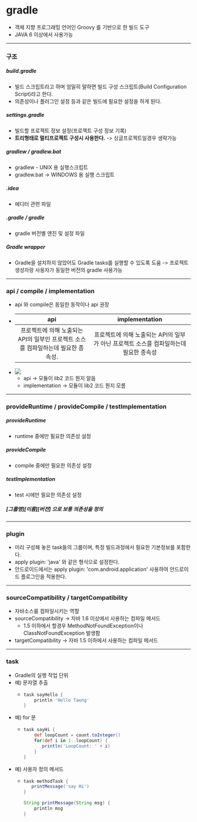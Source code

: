 # gradle
* 객체 지향 프로그래밍 언어인 Groovy 를 기반으로 한 빌드 도구
* JAVA 6 이상에서 사용가능
---
### 구조
##### build.gradle
* 빌드 스크립트라고 하며 엄밀히 말하면 빌드 구성 스크립트(Build Configuration Script)라고 한다.
* 의존성이나 플러그인 설정 등과 같은 빌드에 필요한 설정을 하게 된다.
##### settings.gradle
* 빌드할 프로젝트 정보 설정(프로젝트 구성 정보 기록)
* **트리형태로 멀티프로젝트 구성시 사용한다.** -> 싱글프로젝트일경우 생략가능
##### gradlew / gradlew.bat
* gradlew - UNIX 용 실행스크립트
* gradlew.bat -> WINDOWS 용 실행 스크립트
##### .idea
* 에디터 관련 파일
##### .gradle / gradle
* gradle 버전별 엔진 및 설정 파일
##### Gradle wrapper
* Gradle을 설치하지 않았어도 Gradle tasks를 실행할 수 있도록 도움 -> 프로젝트 생성자랑 사용자가 동일한 버전의 gradle 사용가능
---
### api / compile / implementation
* api 와 compile은 동일한 동작이나 api 권장
* |api|implementation|
  |:--:|:--:|
  |프로젝트에 의해 노출되는 API의 일부인 프로젝트 소스를 컴파일하는데 필요한 종속성.|프로젝트에 의해 노출되는 API의 일부가 아닌 프로젝트 소스를 컴파일하는데 필요한 종속성|
* ![](https://img1.daumcdn.net/thumb/R1280x0/?scode=mtistory2&fname=https%3A%2F%2Fblog.kakaocdn.net%2Fdn%2F8Ba6G%2Fbtq2MltTvbA%2Fo66DJU8D0nkd5yKZy0YriK%2Fimg.png)
  * api -> 모듈이 lib2 코드 뭔지 알음
  * implementation -> 모듈이 lib2 코드 뭔지 모름
---
### provideRuntime / provideCompile / testImplementation
##### provideRuntime
* runtime 중에만 필요한 의존성 설정
##### provideCompile
* compile 중에만 필요한 의존성 설정
##### testImplementation
* test 시에만 필요한 의존성 설정
##### [그룹명][이름][버전] 으로 보통 의존성을 정의
---
### plugin
* 미리 구성해 놓은 task들의 그룹이며, 특정 빌드과정에서 필요한 기본정보를 포함한다.
* apply plugin: 'java' 와 같은 형식으로 설정한다.
* 안드로이드에서는 apply plugin: 'com.android.application' 사용하여 안드로이드 플로그인을 적용한다.
---
### sourceCompatibility / targetCompatibility
* 자바소스를 컴파일시키는 역할
* sourceCompatibility -> 자바 1.6 이상에서 사용하는 컴파일 메서드 
  * 1.5 이하에서 할경우 MethodNotFoundException이나 ClassNotFoundException 발생함
* targetCompatibility -> 자바 1.5 이하에서 사용하는 컴파일 메서드
---
### task
* Gradle의 실행 작업 단위
* 예) 문자열 추출
  * ```gradle
    task sayHello {
        println 'Hello Taeng'
    }
* 예) for 문
  * ```gradle
    task sayHi {
        def loopCount = count.toInteger()
        for(def i in 1..loopCount) {
           println('LoopCount: ' + i)
        }
    }
* 예) 사용자 정의 메서드
  * ```gradle
    task methodTask {
       printMessage('say Hi')
    }
 
    String printMessage(String msg) {
        println msg
    }
